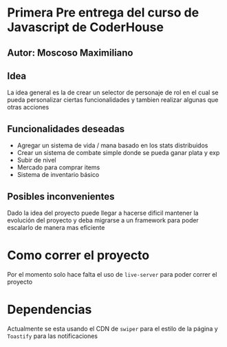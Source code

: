# Primera Pre entrega del curso de Javascript de CoderHouse

## Autor: Moscoso Maximiliano

## Idea 

La idea general es la de crear un selector de personaje de rol en el cual se pueda personalizar ciertas funcionalidades y tambien realizar algunas que otras acciones

## Funcionalidades deseadas

- Agregar un sistema de vida / mana basado en los stats distribuidos
- Crear un sistema de combate simple donde se pueda ganar plata y exp
- Subir de nivel
- Mercado para comprar items
- Sistema de inventario básico

## Posibles inconvenientes

Dado la idea del proyecto puede llegar a hacerse dificil mantener la evolución del proyecto y deba migrarse a un framework para poder escalarlo de manera mas eficiente

# Como correr el proyecto

Por el momento solo hace falta el uso de `live-server` para poder correr el proyecto

# Dependencias

Actualmente se esta usando el CDN de `swiper` para el estilo de la página y `Toastify` para las notificaciones
